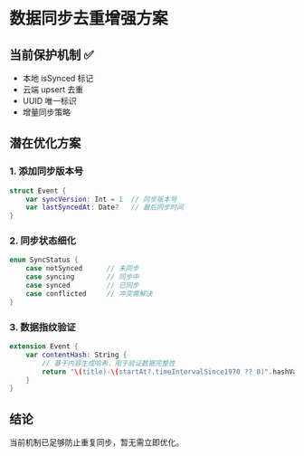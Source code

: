 # 数据同步去重增强方案

## 当前保护机制 ✅
- 本地 isSynced 标记
- 云端 upsert 去重
- UUID 唯一标识
- 增量同步策略

## 潜在优化方案

### 1. 添加同步版本号
```swift
struct Event {
    var syncVersion: Int = 1  // 同步版本号
    var lastSyncedAt: Date?   // 最后同步时间
}
```

### 2. 同步状态细化
```swift
enum SyncStatus {
    case notSynced      // 未同步
    case syncing        // 同步中
    case synced         // 已同步
    case conflicted     // 冲突需解决
}
```

### 3. 数据指纹验证
```swift
extension Event {
    var contentHash: String {
        // 基于内容生成哈希，用于验证数据完整性
        return "\(title)-\(startAt?.timeIntervalSince1970 ?? 0)".hashValue.description
    }
}
```

## 结论
当前机制已足够防止重复同步，暂无需立即优化。